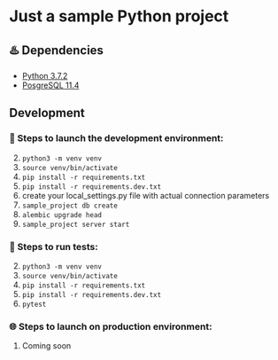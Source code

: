 # Just a sample Python project

## :hotsprings: Dependencies
* [Python 3.7.2](https://www.python.org/downloads/release/python-360/)
* [PosgreSQL 11.4](https://www.postgresql.org/)


## Development

### :construction: Steps to launch the development environment:
2. `python3 -m venv venv`
3. `source venv/bin/activate`
2. `pip install -r requirements.txt`
3. `pip install -r requirements.dev.txt`
4. create your local_settings.py file with actual connection parameters
5. `sample_project db create`
6. `alembic upgrade head`
7. `sample_project server start`


### :vertical_traffic_light: Steps to run tests:
2. `python3 -m venv venv`
3. `source venv/bin/activate`
2. `pip install -r requirements.txt`
3. `pip install -r requirements.dev.txt`
7. `pytest`


### :globe_with_meridians: Steps to launch on production environment:
1. Coming soon

